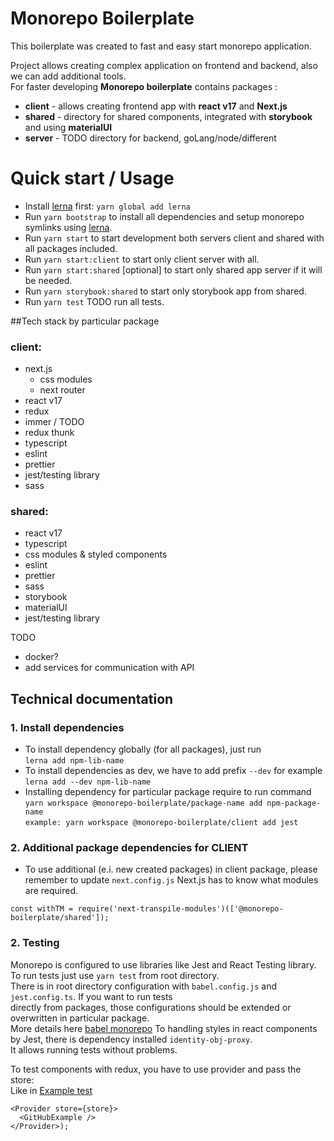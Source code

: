# Monorepo Boilerplate

This boilerplate was created to fast and easy start monorepo application.

Project allows creating complex application on frontend and backend, also we can add additional tools.  
For faster developing **Monorepo boilerplate** contains packages :

* **client** - allows creating frontend app with **react v17** and **Next.js** 
* **shared** - directory for shared components, integrated with **storybook** and using **materialUI**
* **server** - TODO directory for backend, goLang/node/different  

# Quick start / Usage
- Install [lerna](https://github.com/lerna/lerna) first: `yarn global add lerna`
- Run `yarn bootstrap` to install all dependencies and setup monorepo symlinks using [lerna](https://github.com/lerna/lerna).
- Run `yarn start` to start development both servers  client and shared with all packages included.
- Run `yarn start:client` to start only client server with all.
- Run `yarn start:shared` [optional] to start only shared app server if it will be needed.
- Run `yarn storybook:shared` to start only storybook app from shared.
- Run `yarn test` TODO run all tests.

##Tech stack by particular package

### client:
- next.js
  - css modules
  - next router
- react v17
- redux
- immer / TODO
- redux thunk
- typescript
- eslint
- prettier
- jest/testing library
- sass

### shared:
- react v17
- typescript
- css modules & styled components
- eslint
- prettier
- sass
- storybook
- materialUI
- jest/testing library


TODO
- docker?
- add services for  communication with API

## Technical documentation
### 1. Install dependencies
* To install dependency globally (for all packages), just run  
```lerna add npm-lib-name```  
* To install dependencies as dev, we have to add prefix  `--dev` 
for example   
`lerna add --dev npm-lib-name`
* Installing dependency for particular package require to run command   
```yarn workspace @monorepo-boilerplate/package-name add npm-package-name```  
```example: yarn workspace @monorepo-boilerplate/client add jest```
### 2. Additional package dependencies for CLIENT
* To use additional (e.i. new created packages) in client package, please remember to update `next.config.js` 
Next.js has to know what modules are required.
```
const withTM = require('next-transpile-modules')(['@monorepo-boilerplate/shared']);
```
### 2. Testing
Monorepo is configured to use libraries like Jest and React Testing library. To run tests just use `yarn test` from
root directory.  
There is in root directory configuration with `babel.config.js` and `jest.config.ts`. If you want to run tests  
directly from packages, those configurations should be extended or overwritten in particular package.  
More details here [babel monorepo](https://babeljs.io/docs/en/config-files#monorepos)
To handling styles in react components by Jest, there is dependency installed `identity-obj-proxy`.  
It allows running tests without problems.

To test components with redux, you have to use provider and pass the store:  
Like in [Example test](packages/client/src/views/GitHubExample/index.test.tsx)
```
<Provider store={store}>
  <GitHubExample />
</Provider>);
```

